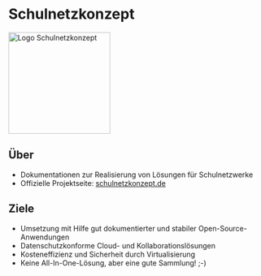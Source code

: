 # Schulnetzkonzept
<img src="https://github.com/mayerthomas/schulnetzkonzept/blob/master/docs/_media/logo_schulnetzkonzept.png" width="200px" alt="Logo Schulnetzkonzept">

## Über
 - Dokumentationen zur Realisierung von Lösungen für Schulnetzwerke
 - Offizielle Projektseite: [schulnetzkonzept.de](https://schulnetzkonzept.de)

## Ziele
- Umsetzung mit Hilfe gut dokumentierter und stabiler Open-Source-Anwendungen
- Datenschutzkonforme Cloud- und Kollaborationslösungen
- Kosteneffizienz und Sicherheit durch Virtualisierung
- Keine All-In-One-Lösung, aber eine gute Sammlung! ;-)
